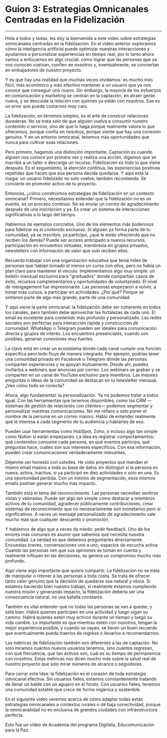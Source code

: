 # Guion 3: Estrategias Omnicanales Centradas en la Fidelización

---

Hola a todos y todas, les doy la bienvenida a este video sobre estrategias omnicanales centradas en la fidelización. En el video anterior exploramos cómo la inteligencia artificial puede optimizar nuestras interacciones y ayudarnos a personalizar experiencias en tiempo real, por lo tanto ahora vamos a enfocarnos en algo crucial: cómo lograr que las personas que ya nos conocen vuelvan, confíen en nosotros y, eventualmente, se conviertan en embajadores de nuestro proyecto.

Y es que hay una realidad que muchas veces olvidamos: es mucho más fácil, más económico y más efectivo mantener a un usuario que ya nos conoce que conseguir uno nuevo. Sin embargo, la mayoría de los esfuerzos en comunicación y marketing se centran en la captación, en atraer gente nueva, y se descuida la relación con quienes ya están con nosotros. Ese es un error que puede costarnos muy caro.

La fidelización, en términos simples, es el arte de construir relaciones duraderas. No se trata solo de que alguien vuelva a consumir nuestro contenido o servicio, sino de que lo haga porque realmente valora lo que ofrecemos, porque confía en nosotros, porque siente que hay una conexión genuina. Y en un entorno omnicanal, tenemos más oportunidades que nunca para cultivar esas relaciones.

Pero primero, hagamos una distinción importante. Captación es cuando alguien nos conoce por primera vez y realiza una acción, digamos que se inscribe a un taller o descarga un recurso. Fidelización es todo lo que viene después. Es el seguimiento, la atención continua, las experiencias positivas repetidas que hacen que esa persona decida quedarse. Y aquí está la magia: un usuario fidelizado no solo vuelve, también recomienda. Se convierte en promotor activo de tu proyecto.

Entonces, ¿cómo construimos estrategias de fidelización en un contexto omnicanal? Primero, necesitamos entender que la fidelización no es un evento, es un proceso continuo. No es enviar un correo de agradecimiento después de una inscripción y ya. Es crear un sistema de interacciones significativas a lo largo del tiempo.

Hablemos de ejemplos concretos. Uno de los elementos más poderosos para fidelizar es el contenido exclusivo. Si alguien ya forma parte de tu comunidad, ya se inscribió, ya participó, ¿qué le estás ofreciendo que no reciben los demás? Puede ser acceso anticipado a nuevos recursos, participación en encuentros virtuales, membresía en grupos privados, newsletters con información de valor que solo reciben ellos.

Recuerdo trabajar con una organización educativa que tenía miles de personas que habían tomado al menos un curso con ellos, pero no había un plan claro para mantener el vínculo. Implementamos algo muy simple: un boletín mensual exclusivo para "graduados" donde compartían casos de éxito, recursos complementarios y oportunidades de voluntariado. El nivel de reengagement fue impresionante. Las personas empezaron a volver, a tomar más cursos, a participar en actividades. ¿Por qué? Porque se sintieron parte de algo más grande, parte de una comunidad.

Y aquí viene la parte omnicanal: la fidelización debe ser coherente en todos los canales, pero también debe aprovechar las fortalezas de cada uno. El email es excelente para contenido más profundo y personalizado. Las redes sociales son perfectas para interacción rápida y construcción de comunidad. WhatsApp o Telegram pueden ser ideales para comunicación directa y grupos de interés. Los encuentros presenciales, cuando son posibles, generan conexiones muy fuertes.

La clave está en crear un ecosistema donde cada canal cumple una función específica pero todo fluye de manera integrada. Por ejemplo, podrías tener una comunidad privada en Facebook o Telegram donde las personas comparten experiencias y se apoyan mutuamente. Desde ahí, puedes invitarlos a webinars que anuncias por correo. Los webinars se graban y se comparten en un canal de YouTube exclusivo para miembros. Las mejores preguntas o ideas de la comunidad se destacan en tu newsletter mensual. ¿Ven cómo todo se conecta?

Ahora, algo fundamental: la personalización. Ya no podemos tratar a todos igual. Con las herramientas que tenemos disponibles, como los CRM —sistemas de gestión de relaciones con clientes— podemos segmentar y personalizar nuestras comunicaciones. No me refiero a solo poner el nombre de la persona en un correo masivo. Hablo de entender realmente qué le interesa a cada segmento de tu audiencia y hablarles de eso.

Pueden usar herramientas como HubSpot, Zoho, o incluso algo tan simple como Notion si están empezando. La idea es registrar comportamientos: qué contenidos consume cada persona, en qué eventos participa, qué preguntas hace, cuáles son sus intereses específicos. Con esa información, pueden crear comunicaciones verdaderamente relevantes.

Déjenme ser honesto con ustedes. He visto proyectos que mandan el mismo email masivo a toda su base de datos sin distinguir si la persona es nueva, activa, inactiva, si ya participó en diez actividades o solo en una. Es una oportunidad perdida. Con un mínimo de segmentación, esos mismos emails podrían generar mucho más impacto.

También está el tema del reconocimiento. Las personas necesitan sentirse vistas y valoradas. Puede ser algo tan simple como destacar a miembros activos de tu comunidad, agradecer públicamente contribuciones, crear sistemas de reconocimiento que no necesariamente son monetarios pero sí significativos. A veces un mensaje personalizado de agradecimiento vale mucho más que cualquier descuento o promoción.

Y hablemos de algo que a veces da miedo: pedir feedback. Uno de los errores más comunes es asumir que sabemos qué necesita nuestra comunidad. La verdad es que debemos preguntarles directamente. Encuestas breves, conversaciones uno a uno, espacios de escucha activa. Cuando las personas ven que sus opiniones se toman en cuenta y realmente influyen en las decisiones, se genera un compromiso mucho más profundo.

Aquí viene algo importante que quiero compartir. La fidelización no se trata de manipular o retener a las personas a toda costa. Se trata de ofrecer tanto valor genuino que la decisión de quedarse sea natural y obvia. Si estamos haciendo bien nuestro trabajo, si realmente estamos cumpliendo nuestra misión y generando impacto, la fidelización debería ser una consecuencia natural, no una batalla constante.

También es vital entender que no todas las personas se van a quedar, y está bien. Habrá quienes participen en una actividad y luego sigan su camino. Habrá quienes estén muy activos durante un tiempo y luego su vida cambie. Lo importante es que mientras estén con nosotros, tengan la mejor experiencia posible, y cuando se vayan, se lleven un buen recuerdo que eventualmente pueda traerlos de regreso o llevarlos a recomendarnos.

Las métricas de fidelización también son diferentes a las de captación. No solo miramos cuántos nuevos usuarios tenemos, sino cuántos regresan, con qué frecuencia, qué tan activos son, cuál es su tiempo de permanencia con nosotros. Estas métricas nos dicen mucho más sobre la salud real de nuestro proyecto que solo mirar números de alcance o seguidores.

Para cerrar esta idea: la fidelización es el corazón de toda estrategia omnicanal efectiva. Sin usuarios fieles, estamos constantemente tratando de llenar un balde con un agujero en el fondo. Con usuarios fieles, tenemos una comunidad estable que crece de forma orgánica y sostenible.

En el siguiente video veremos acerca de cómo adaptar todas estas estrategias omnicanales a contextos rurales o de baja conectividad, porque la omnicanalidad no es exclusiva de grandes ciudades con infraestructura perfecta.

Esto fue un video de Academia del programa Digitalia, Educomunicación para la Paz.
